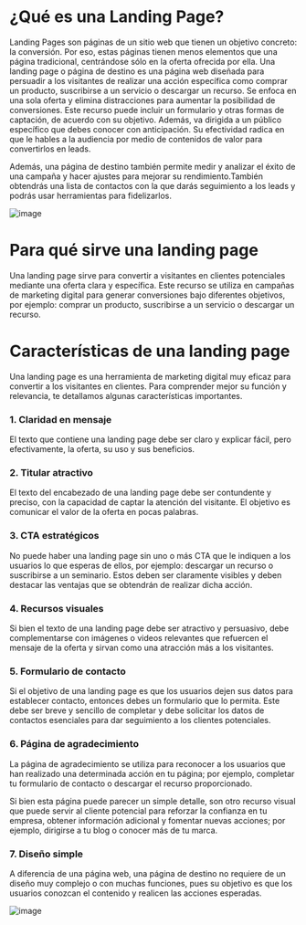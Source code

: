 # **¿Qué es una Landing Page?**

Landing Pages son páginas de un sitio web que tienen un objetivo concreto: la conversión. 
Por eso, estas páginas tienen menos elementos que una página tradicional, centrándose sólo en la oferta ofrecida por ella.
Una landing page o página de destino es una página web diseñada para persuadir a los visitantes de realizar una acción específica como comprar un producto, suscribirse a un servicio o descargar un recurso. 
Se enfoca en una sola oferta y elimina distracciones para aumentar la posibilidad de conversiones.
Este recurso puede incluir un formulario y otras formas de captación, de acuerdo con su objetivo. Además, va dirigida a un público específico que debes conocer con anticipación. Su efectividad radica en que le hables a la audiencia por medio de contenidos de valor para convertirlos en leads.

Además, una página de destino también permite medir y analizar el éxito de una campaña y hacer ajustes para mejorar su rendimiento.También obtendrás una lista de contactos con la que darás seguimiento a los leads y podrás usar herramientas para fidelizarlos.



![image](https://github.com/DanielaCastrejon/Practica-Landing-Page/assets/131560414/b6745163-9ac1-4453-a8ad-8e694f93e3ac)


# **Para qué sirve una landing page**

Una landing page sirve para convertir a visitantes en clientes potenciales mediante una oferta clara y específica. Este recurso se utiliza en campañas de marketing digital para generar conversiones bajo diferentes objetivos, por ejemplo: comprar un producto, suscribirse a un servicio o descargar un recurso.


# **Características de una landing page**

Una landing page es una herramienta de marketing digital muy eficaz para convertir a los visitantes en clientes. Para comprender mejor su función y relevancia, te detallamos algunas características importantes.

### 1. Claridad en mensaje
El texto que contiene una landing page debe ser claro y explicar fácil, pero efectivamente, la oferta, su uso y sus beneficios.

### 2. Titular atractivo
El texto del encabezado de una landing page debe ser contundente y preciso, con la capacidad de captar la atención del visitante. El objetivo es comunicar el valor de la oferta en pocas palabras.

### 3. CTA estratégicos
No puede haber una landing page sin uno o más CTA que le indiquen a los usuarios lo que esperas de ellos, por ejemplo: descargar un recurso o suscribirse a un seminario. Estos deben ser claramente visibles y deben destacar las ventajas que se obtendrán de realizar dicha acción.

### 4. Recursos visuales
Si bien el texto de una landing page debe ser atractivo y persuasivo, debe complementarse con imágenes o videos relevantes que refuercen el mensaje de la oferta y sirvan como una atracción más a los visitantes.

### 5. Formulario de contacto
Si el objetivo de una landing page es que los usuarios dejen sus datos para establecer contacto, entonces debes un formulario que lo permita. Este debe ser breve y sencillo de completar y debe solicitar los datos de contactos esenciales para dar seguimiento a los clientes potenciales.

### 6. Página de agradecimiento
La página de agradecimiento se utiliza para reconocer a los usuarios que han realizado una determinada acción en tu página; por ejemplo, completar tu formulario de contacto o descargar el recurso proporcionado.

Si bien esta página puede parecer un simple detalle, son otro recurso visual que puede servir al cliente potencial para reforzar la confianza en tu empresa, obtener información adicional y fomentar nuevas acciones; por ejemplo, dirigirse a tu blog o conocer más de tu marca.

### 7. Diseño simple
A diferencia de una página web, una página de destino no requiere de un diseño muy complejo o con muchas funciones, pues su objetivo es que los usuarios conozcan el contenido y realicen las acciones esperadas. 

![image](https://github.com/DanielaCastrejon/Practica-Landing-Page/assets/131560414/4ebb3645-c569-4c54-be30-7d6bcb370c02)

